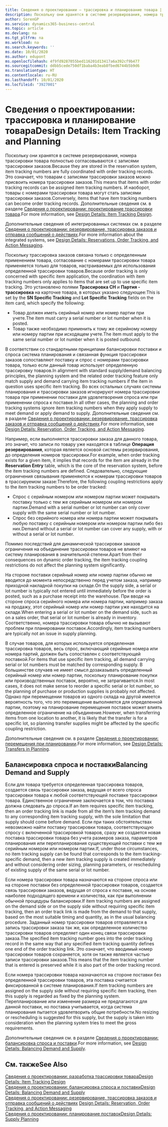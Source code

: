 ```yaml
---
title: Сведения о проектировании — трассировка и планирование товара | Документация Майкрософт
description: Поскольку они хранятся в системе резервирования, номера трассировки товара полностью согласовываются с записями трассировки заказов.
author: SorenGP
ms.service: dynamics365-business-central
ms.topic: article
ms.devlang: na
ms.tgt_pltfrm: na
ms.workload: na
ms.search.keywords: ''
ms.date: 10/01/2020
ms.author: edupont
ms.openlocfilehash: 4f9fd9287055bed116201d13417a6a392cf9b477
ms.sourcegitcommit: ddbb5cede750df1baba4b3eab8fbed6744b5b9d6
ms.translationtype: HT
ms.contentlocale: ru-RU
ms.lasthandoff: 10/01/2020
ms.locfileid: "3927001"
---
```

# <a name="design-details-item-tracking-and-planning"></a><span data-ttu-id="a1044-103">Сведения о проектировании: трассировка и планирование товара</span><span class="sxs-lookup"><span data-stu-id="a1044-103">Design Details: Item Tracking and Planning</span></span>
<span data-ttu-id="a1044-104">Поскольку они хранятся в системе резервирования, номера трассировки товара полностью согласовываются с записями трассировки заказов.</span><span class="sxs-lookup"><span data-stu-id="a1044-104">Because they are stored in the reservation system, item tracking numbers are fully coordinated with order tracking records.</span></span> <span data-ttu-id="a1044-105">Это означает, что товарам с записями трассировки заказов можно присвоить номера трассировки заказов.</span><span class="sxs-lookup"><span data-stu-id="a1044-105">This means that items with order tracking records can be assigned item tracking numbers.</span></span> <span data-ttu-id="a1044-106">И наоборот, товары с номерами трассировки товара могут стать записями трассировки заказов.</span><span class="sxs-lookup"><span data-stu-id="a1044-106">Conversely, items that have item tracking numbers can become order tracking records.</span></span> <span data-ttu-id="a1044-107">Дополнительные сведения см. в разделе [Сведения о проектировании: проектирование трассировки товара](design-details-item-tracking-design.md).</span><span class="sxs-lookup"><span data-stu-id="a1044-107">For more information, see [Design Details: Item Tracking Design](design-details-item-tracking-design.md).</span></span>

<span data-ttu-id="a1044-108">Дополнительные сведения об интегрированных системах см. в разделе [Сведения о проектировании: резервирование, трассировка заказов и отправка сообщений о действиях](design-details-reservation-order-tracking-and-action-messaging.md).</span><span class="sxs-lookup"><span data-stu-id="a1044-108">For more information about the integrated systems, see [Design Details: Reservations, Order Tracking, and Action Messaging](design-details-reservation-order-tracking-and-action-messaging.md).</span></span>

<span data-ttu-id="a1044-109">Поскольку трассировка заказов связана только с определенным применением товара, согласование с номерами трассировки товара применяется только для товаров, настраиваемых для использования определенной трассировки товаров.</span><span class="sxs-lookup"><span data-stu-id="a1044-109">Because order tracking is only concerned with specific item application, the coordination with item tracking numbers only applies to items that are set up to use specific item tracking.</span></span> <span data-ttu-id="a1044-110">Это установлено полями **Трассировка СН** и **Партия - трассировка** на карточке товара, в которых указано следующее:</span><span class="sxs-lookup"><span data-stu-id="a1044-110">This is set by the **SN Specific Tracking** and **Lot Specific Tracking** fields on the item card, which specify the following:</span></span>

- <span data-ttu-id="a1044-111">Товар должен иметь серийный номер или номер партии при учете.</span><span class="sxs-lookup"><span data-stu-id="a1044-111">The item must carry a serial number or lot number when it is posted.</span></span>
- <span data-ttu-id="a1044-112">Товар также необходимо применить к тому же серийному номеру или номеру партии при исходящем учете.</span><span class="sxs-lookup"><span data-stu-id="a1044-112">The item must apply to the same serial number or lot number when it is posted outbound.</span></span>

<span data-ttu-id="a1044-113">В соответствии со стандартными принципами балансировки поставки и спроса система планирования и связанная функция трассировки заказов сопоставляют поставку и спрос с номерами трассировки товара, только если данный товар использует определенную трассировку товаров.</span><span class="sxs-lookup"><span data-stu-id="a1044-113">In alignment with standard supply/demand balancing principles, the planning system and the related order tracking feature only match supply and demand carrying item tracking numbers if the item in question uses specific item tracking.</span></span> <span data-ttu-id="a1044-114">Во всех остальных случаях системы планирования и трассировки заказов игнорируют номера трассировки товара при применении поставки для удовлетворения спроса или при применении спроса к поставке.</span><span class="sxs-lookup"><span data-stu-id="a1044-114">In all other cases, the planning and order tracking systems ignore item tracking numbers when they apply supply to meet demand or apply demand to supply.</span></span> <span data-ttu-id="a1044-115">Дополнительные сведения см. в разделе [Сведения о проектировании: резервирование, трассировка заказов и отправка сообщений о действиях](design-details-reservation-order-tracking-and-action-messaging.md).</span><span class="sxs-lookup"><span data-stu-id="a1044-115">For more information, see [Design Details: Reservation, Order Tracking, and Action Messaging](design-details-reservation-order-tracking-and-action-messaging.md).</span></span>

<span data-ttu-id="a1044-116">Например, если выполняется трассировки заказа для данного товара, это значит, что записи по товару уже находятся в таблице **Операция резервирования**, которая является основой системы резервирования, до определения номеров трассировки.</span><span class="sxs-lookup"><span data-stu-id="a1044-116">For example, when order tracking exists for a given item, it implies that records for the item are already in the **Reservation Entry** table, which is the core of the reservation system, before the item tracking numbers are defined.</span></span> <span data-ttu-id="a1044-117">Следовательно, следующие ограничения связывания применяются к номерам трассировки товаров в трассируемом заказе:</span><span class="sxs-lookup"><span data-stu-id="a1044-117">Therefore, the following coupling restrictions apply to the item tracking numbers to be order tracked:</span></span>

- <span data-ttu-id="a1044-118">Спрос с серийным номером или номером партии может покрывать поставку только с тем же серийным номером или номером партии.</span><span class="sxs-lookup"><span data-stu-id="a1044-118">Demand with a serial number or lot number can only cover supply with the same serial number or lot number.</span></span>
- <span data-ttu-id="a1044-119">Спрос без серийного номера или номера партии может покрывать любую поставку с серийным номером или номером партии либо без них.</span><span class="sxs-lookup"><span data-stu-id="a1044-119">Demand without a serial or lot number can cover any supply, with or without a serial or lot number.</span></span>

<span data-ttu-id="a1044-120">Помимо последствий для динамической трассировки заказов ограничения на объединение трассировки товаров не влияют на систему планирования в значительной степени.</span><span class="sxs-lookup"><span data-stu-id="a1044-120">Apart from their consequences on dynamic order tracking, the item tracking coupling restrictions do not affect the planning system significantly.</span></span>

<span data-ttu-id="a1044-121">На стороне поставки серийный номер или номер партии обычно не вводится до момента непосредственно перед учетом заказа, например приходной накладной покупки на складе.</span><span class="sxs-lookup"><span data-stu-id="a1044-121">On the supply side, a serial or lot number is typically not entered until immediately before the order is posted, such as a purchase receipt into the warehouse.</span></span> <span data-ttu-id="a1044-122">При вводе на стороне спроса серийного номера или номера партии, например заказа на продажу, этот серийный номер или номер партии уже находится на складе.</span><span class="sxs-lookup"><span data-stu-id="a1044-122">When entering a serial or lot number on the demand side, such as on a sales order, that serial or lot number is already in inventory.</span></span> <span data-ttu-id="a1044-123">Соответственно, номера трассировки товара обычно не вызывают проблем при планировании поставок.</span><span class="sxs-lookup"><span data-stu-id="a1044-123">Accordingly, item tracking numbers are typically not an issue in supply planning.</span></span>

<span data-ttu-id="a1044-124">В случае товаров, для которых используется определенная трассировка товаров, весь спрос, включающий серийные номера или номера партий, должен быть сопоставлен с соответствующей поставкой.</span><span class="sxs-lookup"><span data-stu-id="a1044-124">For items that use specific item tracking, all demand carrying serial or lot numbers must be matched by corresponding supply.</span></span> <span data-ttu-id="a1044-125">В большинстве случаев не имеет смысл дозаказывать определенный серийный номер или номер партии, поскольку планирование покупки или производственных поставок, вероятно, не затрагивается.</span><span class="sxs-lookup"><span data-stu-id="a1044-125">In most cases, it does not make sense to reorder a specific serial or lot number, so the planning of purchase or production supplies is probably not affected.</span></span> <span data-ttu-id="a1044-126">Однако при перемещении товаров из одного склада на другой имеется вероятность того, что это перемещение выполняется для определенной партии, поэтому на планирование перемещения поставок может влиять определенное ограничение на объединение.</span><span class="sxs-lookup"><span data-stu-id="a1044-126">However, when transferring items from one location to another, it is likely that the transfer is for a specific lot, so planning transfer supplies might be affected by the specific coupling restriction.</span></span>

<span data-ttu-id="a1044-127">Дополнительные сведения см. в разделе [Сведения о проектировании: перемещения при планировании](design-details-transfers-in-planning.md).</span><span class="sxs-lookup"><span data-stu-id="a1044-127">For more information, see [Design Details: Transfers in Planning](design-details-transfers-in-planning.md).</span></span>

## <a name="balancing-demand-and-supply"></a><span data-ttu-id="a1044-128">Балансировка спроса и поставки</span><span class="sxs-lookup"><span data-stu-id="a1044-128">Balancing Demand and Supply</span></span>
<span data-ttu-id="a1044-129">Если для товара требуется определенная трассировка товаров, создается связь трассировки заказа, ведущая от всего спроса трассировки товара к любой соответствующей поставке трассировки товара. Единственное ограничение заключается в том, что поставка должна следовать до спроса.</span><span class="sxs-lookup"><span data-stu-id="a1044-129">If an item requires specific item tracking, then an order tracking link is made from all the item’s item tracking demand to any corresponding item tracking supply, with the sole limitation that supply should come before demand.</span></span> <span data-ttu-id="a1044-130">Если при таких обстоятельствах невозможно найти поставку трассировки товара, соответствующую спросу с включенной трассировкой товаров, сразу же создается новая поставка трассировки товара без учета размеров заказа, параметров планирования или перепланирования существующей поставки с тем же серийным номером или номером партии.</span><span class="sxs-lookup"><span data-stu-id="a1044-130">If, under those circumstances, no item tracking supply can be found that corresponds to the item tracking-specific demand, then a new item tracking supply is created immediately and without considering order sizing, planning parameters, or rescheduling of existing supply of the same serial or lot number.</span></span>

<span data-ttu-id="a1044-131">Если номера трассировки товара назначаются на стороне спроса или на стороне поставки без определенной трассировки товаров, создается связь трассировки заказов, ведущая от спроса к поставке, на основе наиболее подходящего времени и количества, как при выполнении обычной процедуры балансировки.</span><span class="sxs-lookup"><span data-stu-id="a1044-131">If item tracking numbers are assigned on the demand side or on the supply side without requiring specific item tracking, then an order track link is made from the demand to that supply, based on the most suitable timing and quantity, as in the usual balancing procedure.</span></span> <span data-ttu-id="a1044-132">Заданный номер трассировки товаров отправляется в запись трассировки заказа так же, как определенное количество трассировки товаров определяет один конец связи трассировки заказа.</span><span class="sxs-lookup"><span data-stu-id="a1044-132">The specified item tracking number goes into the order tracking record in the same way that any specified item tracking quantity defines one end of the order tracking link.</span></span> <span data-ttu-id="a1044-133">Это означает, что вводимый номер трассировки товаров сохраняется, хотя он также является частью записи трассировки заказов.</span><span class="sxs-lookup"><span data-stu-id="a1044-133">This means that the item tracking number that is entered is preserved while it is also part of the order tracking record.</span></span>

<span data-ttu-id="a1044-134">Если номера трассировки товара назначаются на стороне поставки без определенной трассировки товаров, эта поставка считается фиксированной в системе планирования.</span><span class="sxs-lookup"><span data-stu-id="a1044-134">If item tracking numbers are assigned on the supply side without requiring specific item tracking, then this supply is regarded as fixed by the planning system.</span></span> <span data-ttu-id="a1044-135">Перепланирование или изменение размера не предлагаются для данной поставки, но поставка учитывается, когда система планирования пытается удовлетворить общие потребности.</span><span class="sxs-lookup"><span data-stu-id="a1044-135">No resizing or rescheduling is suggested for this supply, but the supply is taken into consideration when the planning system tries to meet the gross requirements.</span></span>

<span data-ttu-id="a1044-136">Дополнительные сведения см. в разделе [Сведения о проектировании: балансировка спроса и поставки](design-details-balancing-demand-and-supply.md).</span><span class="sxs-lookup"><span data-stu-id="a1044-136">For more information, see [Design Details: Balancing Demand and Supply](design-details-balancing-demand-and-supply.md).</span></span>  

## <a name="see-also"></a><span data-ttu-id="a1044-137">См. также</span><span class="sxs-lookup"><span data-stu-id="a1044-137">See Also</span></span>  
[<span data-ttu-id="a1044-138">Сведения о проектировании: разработка трассировки товара</span><span class="sxs-lookup"><span data-stu-id="a1044-138">Design Details: Item Tracking Design</span></span>](design-details-item-tracking-design.md)  
[<span data-ttu-id="a1044-139">Сведения о проектировании: балансировка спроса и поставки</span><span class="sxs-lookup"><span data-stu-id="a1044-139">Design Details: Balancing Demand and Supply</span></span>](design-details-balancing-demand-and-supply.md)  
<span data-ttu-id="a1044-140">[Сведения о проектировании: резервирование, трассировка заказов и отправка сообщений о действиях](design-details-reservation-order-tracking-and-action-messaging.md) </span><span class="sxs-lookup"><span data-stu-id="a1044-140">[Design Details: Reservation, Order Tracking, and Action Messaging](design-details-reservation-order-tracking-and-action-messaging.md) </span></span>  
[<span data-ttu-id="a1044-141">Сведения о проектировании: планирование поставок</span><span class="sxs-lookup"><span data-stu-id="a1044-141">Design Details: Supply Planning</span></span>](design-details-supply-planning.md)  
